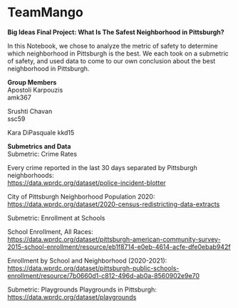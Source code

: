 # TeamMango

**Big Ideas Final Project: What Is The Safest Neighborhood in Pittsburgh?**

In this Notebook, we chose to analyze the metric of safety to determine which neighborhood in Pittsburgh is the best. We each took on a submetric of safety, and used data to come to our own conclusion about the best neighborhood in Pittsburgh. 

**Group Members**      
Apostoli Karpouzis  
amk367

Srushti Chavan  
ssc59

Kara DiPasquale
kkd15

**Submetrics and Data**   
Submetric: Crime Rates

Every crime reported in the last 30 days separated by Pittsburgh neighborhoods:   
https://data.wprdc.org/dataset/police-incident-blotter 

City of Pittsburgh Neighborhood Population 2020:  
https://data.wprdc.org/dataset/2020-census-redistricting-data-extracts 

Submetric: Enrollment at Schools

School Enrollment, All Races:   
https://data.wprdc.org/dataset/pittsburgh-american-community-survey-2015-school-enrollment/resource/eb1f8714-e0eb-4614-acfe-dfe0ebab942f

Enrollment by School and Neighborhood (2020-2021):   
https://data.wprdc.org/dataset/pittsburgh-public-schools-enrollment/resource/7b0660d1-c812-496d-ab0a-8560902e9e70

Submetric: Playgrounds
Playgrounds in Pittsburgh:
https://data.wprdc.org/dataset/playgrounds 
